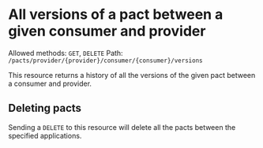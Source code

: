 # All versions of a pact between a given consumer and provider

Allowed methods: `GET`, `DELETE`
Path: `/pacts/provider/{provider}/consumer/{consumer}/versions`

This resource returns a history of all the versions of the given pact between a consumer and provider.

## Deleting pacts

Sending a `DELETE` to this resource will delete all the pacts between the specified applications.
